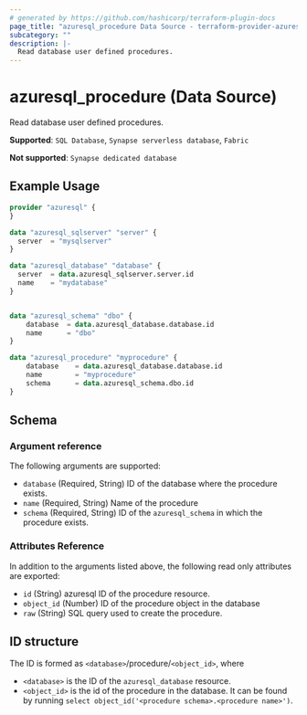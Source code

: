 ```yaml
---
# generated by https://github.com/hashicorp/terraform-plugin-docs
page_title: "azuresql_procedure Data Source - terraform-provider-azuresql"
subcategory: ""
description: |-
  Read database user defined procedures.
---
```


# azuresql_procedure (Data Source)

Read database user defined procedures.

**Supported**: `SQL Database`, `Synapse serverless database`, `Fabric` 

**Not supported**: `Synapse dedicated database`


## Example Usage

```terraform
provider "azuresql" {
}

data "azuresql_sqlserver" "server" {
  server  = "mysqlserver"
}

data "azuresql_database" "database" {
  server  = data.azuresql_sqlserver.server.id
  name    = "mydatabase"
}


data "azuresql_schema" "dbo" {
    database  = data.azuresql_database.database.id
    name      = "dbo"
}

data "azuresql_procedure" "myprocedure" {
    database    = data.azuresql_database.database.id
    name        = "myprocedure"
    schema      = data.azuresql_schema.dbo.id
}

```

<!-- schema generated by tfplugindocs -->
## Schema

### Argument reference
The following arguments are supported:

- `database` (Required, String) ID of the database where the procedure exists.
- `name` (Required, String) Name of the procedure
- `schema` (Required, String) ID of the `azuresql_schema` in which the procedure exists.

### Attributes Reference
In addition to the arguments listed above, the following read only attributes are exported:

- `id` (String) azuresql ID of the procedure resource.
- `object_id` (Number) ID of the procedure object in the database
- `raw` (String) SQL query used to create the procedure.

## ID structure

The ID is formed as `<database>`/procedure/`<object_id>`, where
* `<database>` is the ID of the `azuresql_database` resource.
* `<object_id>` is the id of the procedure in the database. It can be found by running `select object_id('<procedure schema>.<procedure name>')`.
